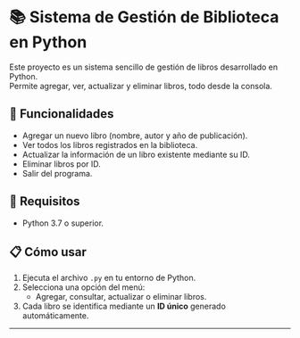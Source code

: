 # 📚 Sistema de Gestión de Biblioteca en Python

Este proyecto es un sistema sencillo de gestión de libros desarrollado en Python.  
Permite agregar, ver, actualizar y eliminar libros, todo desde la consola.

## 🚀 Funcionalidades

- Agregar un nuevo libro (nombre, autor y año de publicación).
- Ver todos los libros registrados en la biblioteca.
- Actualizar la información de un libro existente mediante su ID.
- Eliminar libros por ID.
- Salir del programa.

## 🔧 Requisitos

- Python 3.7 o superior.

## 📋 Cómo usar

1. Ejecuta el archivo `.py` en tu entorno de Python.
2. Selecciona una opción del menú:
   - Agregar, consultar, actualizar o eliminar libros.
3. Cada libro se identifica mediante un **ID único** generado automáticamente.

---

